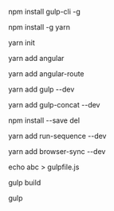 npm install gulp-cli -g

npm install -g yarn

yarn init

yarn add angular

yarn add angular-route

yarn add gulp --dev

yarn add gulp-concat --dev

npm install --save del

yarn add run-sequence --dev

yarn add browser-sync --dev

echo abc > gulpfile.js


gulp build

gulp
